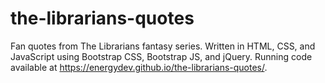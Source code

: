 # the-librarians-quotes
Fan quotes from The Librarians fantasy series.
Written in HTML, CSS, and JavaScript using Bootstrap CSS, Bootstrap JS, and jQuery.
Running code available at https://energydev.github.io/the-librarians-quotes/.
